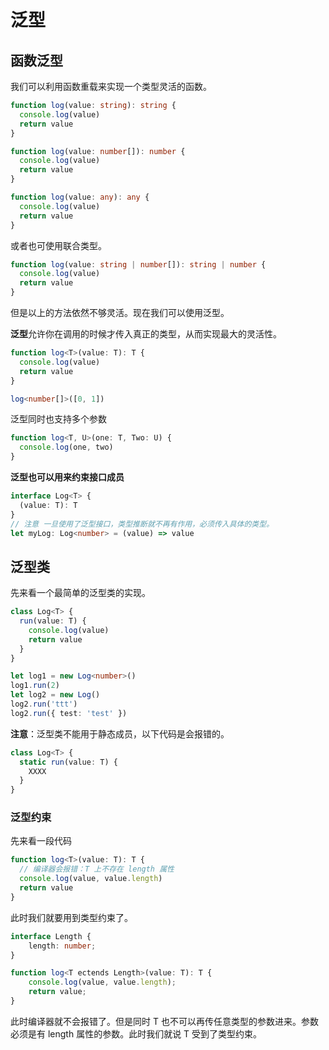 # 泛型

## 函数泛型

我们可以利用函数重载来实现一个类型灵活的函数。

```typescript
function log(value: string): string {
  console.log(value)
  return value
}

function log(value: number[]): number {
  console.log(value)
  return value
}

function log(value: any): any {
  console.log(value)
  return value
}
```

或者也可使用联合类型。

```typescript
function log(value: string | number[]): string | number {
  console.log(value)
  return value
}
```

但是以上的方法依然不够灵活。现在我们可以使用泛型。

**泛型**允许你在调用的时候才传入真正的类型，从而实现最大的灵活性。

```typescript
function log<T>(value: T): T {
  console.log(value)
  return value
}

log<number[]>([0, 1])
```

泛型同时也支持多个参数

```typescript
function log<T, U>(one: T, Two: U) {
  console.log(one, two)
}
```

**泛型也可以用来约束接口成员**

```typescript
interface Log<T> {
  (value: T): T
}
// 注意 一旦使用了泛型接口，类型推断就不再有作用，必须传入具体的类型。
let myLog: Log<number> = (value) => value
```

## 泛型类

先来看一个最简单的泛型类的实现。

```typescript
class Log<T> {
  run(value: T) {
    console.log(value)
    return value
  }
}

let log1 = new Log<number>()
log1.run(2)
let log2 = new Log()
log2.run('ttt')
log2.run({ test: 'test' })
```

**注意**：泛型类不能用于静态成员，以下代码是会报错的。

```typescript
class Log<T> {
  static run(value: T) {
    XXXX
  }
}
```

### 泛型约束

先来看一段代码

```typescript
function log<T>(value: T): T {
  // 编译器会报错：T 上不存在 length 属性
  console.log(value, value.length)
  return value
}
```

此时我们就要用到类型约束了。

```typescript
interface Length {
    length: number;
}

function log<T ectends Length>(value: T): T {
    console.log(value, value.length);
    return value;
}
```

此时编译器就不会报错了。但是同时 T 也不可以再传任意类型的参数进来。参数必须是有 length 属性的参数。此时我们就说 T 受到了类型约束。
